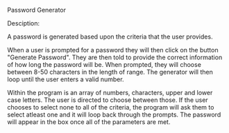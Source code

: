 Password Generator

Desciption:

A password is generated based upon the criteria that the user provides.

When a user is prompted for a password they will then click on the button "Generate Password". They are then told to provide the correct information of how long the password will be. When prompted, they will choose between 8-50 characters in the length of range. The generator will then loop until the user enters a valid number.

Within the program is an array of numbers, characters, upper and lower case letters. The user is directed to choose between those. If the user chooses to select none to all of the criteria, the program will ask them to select atleast one and it will loop back through the prompts. The password will appear in the box once all of the parameters are met. 
